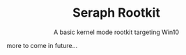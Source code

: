 <h1 align=center>Seraph Rootkit</h1>
<p align=center>A basic kernel mode rootkit targeting Win10</p>

more to come in future...
